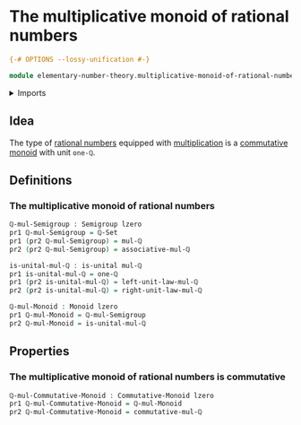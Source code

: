 # The multiplicative monoid of rational numbers

```agda
{-# OPTIONS --lossy-unification #-}

module elementary-number-theory.multiplicative-monoid-of-rational-numbers where
```

<details><summary>Imports</summary>

```agda
open import elementary-number-theory.multiplication-rational-numbers
open import elementary-number-theory.rational-numbers

open import foundation.dependent-pair-types
open import foundation.unital-binary-operations
open import foundation.universe-levels

open import group-theory.commutative-monoids
open import group-theory.monoids
open import group-theory.semigroups
```

</details>

## Idea

The type of [rational numbers](elementary-number-theory.rational-numbers.md)
equipped with
[multiplication](elementary-number-theory.addition-rational-numbers.md) is a
[commutative monoid](group-theory.commutative-monoids.md) with unit `one-ℚ`.

## Definitions

### The multiplicative monoid of rational numbers

```agda
ℚ-mul-Semigroup : Semigroup lzero
pr1 ℚ-mul-Semigroup = ℚ-Set
pr1 (pr2 ℚ-mul-Semigroup) = mul-ℚ
pr2 (pr2 ℚ-mul-Semigroup) = associative-mul-ℚ

is-unital-mul-ℚ : is-unital mul-ℚ
pr1 is-unital-mul-ℚ = one-ℚ
pr1 (pr2 is-unital-mul-ℚ) = left-unit-law-mul-ℚ
pr2 (pr2 is-unital-mul-ℚ) = right-unit-law-mul-ℚ

ℚ-mul-Monoid : Monoid lzero
pr1 ℚ-mul-Monoid = ℚ-mul-Semigroup
pr2 ℚ-mul-Monoid = is-unital-mul-ℚ
```

## Properties

### The multiplicative monoid of rational numbers is commutative

```agda
ℚ-mul-Commutative-Monoid : Commutative-Monoid lzero
pr1 ℚ-mul-Commutative-Monoid = ℚ-mul-Monoid
pr2 ℚ-mul-Commutative-Monoid = commutative-mul-ℚ
```
